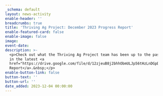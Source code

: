 ```yaml
---
_schema: default
layout: news-activity
enable-header: ''
breadcrumbs: true
title: 'Thriving Ag Project: December 2023 Progress Report'
enable-featured-card: false
enable-image: false
image:
event-date:
description: >-
  <p>Check out what the Thriving Ag Project team has been up to the past quarter
  in the latest <a
  href="https://drive.google.com/file/d/12zjeuB8j2bhhObmULJp56tHzLnDGpDEc/view?usp=sharing">Quarterly
  Report</a>.&nbsp;</p>
enable-button-link: false
button-text: ''
button-url: ''
date_added: 2023-12-04 00:00:00
---
```

